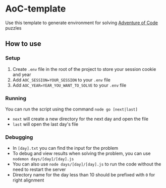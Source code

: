 # AoC-template
Use this template to generate environment for solving [Adventure of Code](https://adventofcode.com/) puzzles

## How to use

### Setup
1. Create `.env` file in the root of the project to store your session cookie and year
2. Add `AOC_SESSION=YOUR_SESSION` to your `.env` file
3. Add `AOC_YEAR=YEAR_YOU_WANT_TO_SOLVE` to your `.env` file

### Running
You can run the script using the command `node go [next|last]`
  - `next` will create a new directory for the next day and open the file
  - `last` will open the last day's file

### Debugging
- In `[day].txt` you can find the input for the problem
- To debug and view results when solving the problem, you can use `nodemon days/[day]/[day].js`
- You can also use `node days/[day]/[day].js` to run the code without the need to restart the server
- Directory name for the day less than 10 should be prefixed with `0` for right alignment
